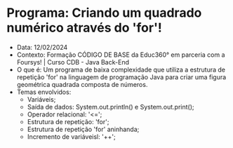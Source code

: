 # Programa: Criando um quadrado numérico através do 'for'!
- Data: 12/02/2024
- Contexto: Formação CÓDIGO DE BASE da Educ360° em parceria com a Foursys! | Curso CDB - Java Back-End
- O que é: Um programa de baixa complexidade que utiliza a estrutura de repetição 'for' na linguagem de programação Java para criar uma figura geométrica quadrada composta de números.
- Temas envolvidos:
  - Variáveis;
  - Saída de dados: System.out.println() e System.out.print();
  - Operador relacional: '<=';
  - Estrutura de repetição: 'for';
  - Estrutura de repetição 'for' aninhanda;
  - Incremento de variáveisl: '++';

